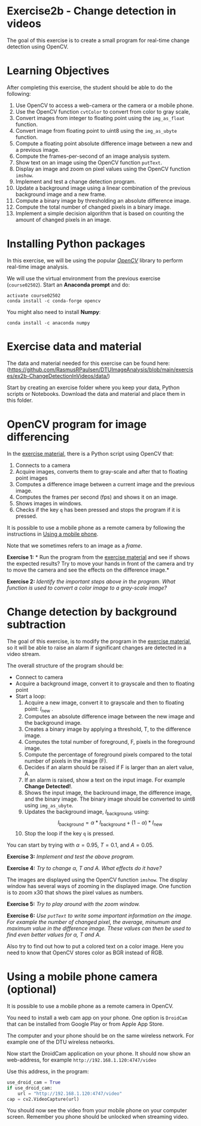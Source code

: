 # Exercise2b - Change detection in videos

The goal of this exercise is to create a small program for real-time change detection using OpenCV.

# Learning Objectives

After completing this exercise, the student should be able to do the following:

1.  Use OpenCV to access a web-camera or the camera or a mobile phone.
2.  Use the OpenCV function `cvtColor` to convert from color to gray scale,
3.  Convert images from integer to floating point using the `img_as_float` function.
4.  Convert image from floating point to uint8 using the `img_as_ubyte` function.
5.  Compute a floating point absolute difference image between a new and a previous image.
6.  Compute the frames-per-second of an image analysis system.
7.  Show text on an image using the OpenCV function `putText`.
8.  Display an image and zoom on pixel values using the OpenCV function `imshow`.
9.  Implement and test a change detection program.
10.  Update a background image using a linear combination of the previous background image and a new frame.
11.  Compute a binary image by thresholding an absolute difference image.
12.  Compute the total number of changed pixels in a binary image.
13.  Implement a simple decision algorithm that is based on counting the amount of changed pixels in an image.


# Installing Python packages

In this exercise, we will be using the popular [*OpenCV*](https://opencv.org/) library to perform real-time image analysis.

We will use the virtual environment from the previous exercise (`course02502`). Start an **Anaconda prompt** and do:

```
activate course02502
conda install -c conda-forge opencv
```

You might also need to install **Numpy**:

```
conda install -c anaconda numpy
```

# Exercise data and material

The data and material needed for this exercise can be found here:
(https://github.com/RasmusRPaulsen/DTUImageAnalysis/blob/main/exercises/ex2b-ChangeDetectionInVideos/data/)


Start by creating an exercise folder where you keep your data, Python scripts or Notebooks. Download the data and material and place them in this folder.

# OpenCV program for image differencing

In the [exercise material](https://github.com/RasmusRPaulsen/DTUImageAnalysis/blob/main/exercises/ex2b-ChangeDetectionInVideos/data/), there is a Python script using OpenCV that:

1. Connects to a camera
2. Acquire images, converts them to gray-scale and after that to floating point images
3. Computes a difference image between a current image and the previous image.
4. Computes the frames per second (fps) and shows it on an image.
5. Shows images in windows.
6. Checks if the key `q` has been pressed and stops the program if it is pressed.

It is possible to use a mobile phone as a remote camera by following the instructions in [Using a mobile phone](#using-a-mobile-phone-camera).

Note that we sometimes refers to an image as a *frame*.

**Exercise 1:** * Run the program from the [exercise material](https://github.com/RasmusRPaulsen/DTUImageAnalysis/blob/main/exercises/ex2b-ChangeDetectionInVideos/data/) and see if shows the expected results? Try to move your hands in front of the camera and try to move the camera and see the effects on the difference image.*

**Exercise 2:** *Identify the important steps above in the program. What function is used to convert a color image to a gray-scale image?*

# Change detection by background subtraction

The goal of this exercise, is to modify the program in the [exercise material](https://github.com/RasmusRPaulsen/DTUImageAnalysis/blob/main/exercises/ex2b-ChangeDetectionInVideos/data/), so it will be able to raise an alarm if significant changes are detected in a video stream.

The overall structure of the program should be:

- Connect to camera
- Acquire a background image, convert it to grayscale and then to floating point
- Start a loop:
	1. Acquire a new image, convert it to grayscale and then to floating point: $I_\text{new}$ .
    2. Computes an absolute difference image between the new image and the background image.
    3. Creates a binary image by applying a threshold, T, to the difference image.
    4. Computes the total number of foreground, F, pixels in the foreground image.
	5. Compute the percentage of foreground pixels compared to the total number of pixels in the image (F).
    5. Decides if an alarm should be raised if F is larger than an alert value, A.
    6. If an alarm is raised, show a text on the input image. For example **Change Detected!**.
    7. Shows the input image, the backround image, the difference image, and the binary image. The binary image should be converted to uint8 using `img_as_ubyte`.
    8. Updates the background image, $I_\text{background}$, using: $$I_\text{background} = \alpha * I_\text{background} + (1 - \alpha) * I_\text{new}$$
    9. Stop the loop if the key `q` is pressed.

You can start by trying with $\alpha = 0.95$, $T = 0.1$, and $A = 0.05$.

**Exercise 3:** *Implement and test the above program.*

**Exercise 4:** *Try to change $\alpha$, $T$ and $A$. What effects do it have?*

The images are displayed using the OpenCV function `imshow`. The display window has several ways of zooming in the displayed image. One function is to zoom x30 that shows the pixel values as numbers. 

**Exercise 5:** *Try to play around with the zoom window.*

**Exercise 6:** *Use `putText` to write some important information on the image. For example the number of changed pixel, the average, minumum and maximum value in the difference image. These values can then be used to find even better values for $\alpha$, $T$ and $A$.*

Also try to find out how to put a colored text on a color image. Here you need to know that OpenCV stores color as BGR instead of RGB.

# Using a mobile phone camera (optional)

It is possible to use a mobile phone as a remote camera in OpenCV.

You need to install a web cam app on your phone. One option is `DroidCam` that can be installed from Google Play or from Apple App Store.

The computer and your phone should be on the same wireless network. For example one of the DTU wireless networks.

Now start the DroidCam application on your phone. It should now show an web-address, for example `http://192.168.1.120:4747/video`

Use this address, in the program:

```python
use_droid_cam = True
if use_droid_cam:
    url = "http://192.168.1.120:4747/video"
cap = cv2.VideoCapture(url)
```

You should now see the video from your mobile phone on your computer screen. Remember you phone should be unlocked when streaming video.


